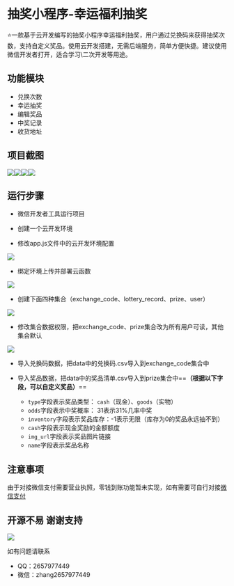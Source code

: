 # 抽奖小程序-幸运福利抽奖

:star:一款基于云开发编写的抽奖小程序幸运福利抽奖，用户通过兑换码来获得抽奖次数，支持自定义奖品。使用云开发搭建，无需后端服务，简单方便快捷。建议使用微信开发者打开，适合学习\二次开发等用途。

## 功能模块

+ 兑换次数
+ 幸运抽奖
+ 编辑奖品
+ 中奖记录
+ 收货地址

## 项目截图

![](https://github.com/zhang2657977442/MyPicGo/blob/master/lottery/%E6%88%AA%E5%9B%BE1.png?raw=true)![](https://github.com/zhang2657977442/MyPicGo/blob/master/lottery/%E6%88%AA%E5%9B%BE2.png?raw=true)![](https://github.com/zhang2657977442/MyPicGo/blob/master/lottery/%E6%88%AA%E5%9B%BE3.png?raw=true)![](https://github.com/zhang2657977442/MyPicGo/blob/master/lottery/%E6%88%AA%E5%9B%BE4.png?raw=true)

## 运行步骤

+ 微信开发者工具运行项目
+ 创建一个云开发环境

+  修改app.js文件中的云开发环境配置

![](https://github.com/zhang2657977442/MyPicGo/blob/master/lottery/envid.png?raw=true)

+ 绑定环境上传并部署云函数

![](https://github.com/zhang2657977442/MyPicGo/blob/master/lottery/%E4%B8%8A%E4%BC%A0%E4%BA%91%E5%87%BD%E6%95%B0.png?raw=true)

+ 创建下面四种集合（exchange_code、lottery_record、prize、user）

![](https://github.com/zhang2657977442/MyPicGo/blob/master/lottery/%E5%88%9B%E5%BB%BA%E9%9B%86%E5%90%88.png?raw=true)

+ 修改集合数据权限，把exchange_code、prize集合改为所有用户可读，其他集合默认

![](https://github.com/zhang2657977442/MyPicGo/blob/master/lottery/%E4%BF%AE%E6%94%B9%E6%9D%83%E9%99%90.png?raw=true)

+ 导入兑换码数据，把data中的兑换码.csv导入到exchange_code集合中

+ 导入奖品数据，把data中的奖品清单.csv导入到prize集合中==**（根据以下字段，可以自定义奖品）**==
    + `type`字段表示奖品类型： `cash`（现金）、`goods`（实物）
    + `odds`字段表示中奖概率： 31表示31%几率中奖
    + `inventory`字段表示奖品库存：-1表示无限（库存为0的奖品永远抽不到）
    + `cash`字段表示现金奖励的金额额度
    + `img_url`字段表示奖品图片链接
    + `name`字段表示奖品名称


## 注意事项

由于对接微信支付需要营业执照，零钱到账功能暂未实现，如有需要可自行对接[微信支付](https://pay.weixin.qq.com/)


## 开源不易 谢谢支持

![](https://raw.githubusercontent.com/zhang2657977442/MyPicGo/master/other/%E8%B5%9E%E8%B5%8F%E7%A0%81.jpg)

如有问题请联系
+ QQ：2657977449 
+ 微信：zhang2657977449

